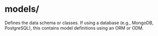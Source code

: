 # models/

Defines the data schema or classes. If using a database (e.g., MongoDB, PostgreSQL), this contains model definitions using an ORM or ODM.
